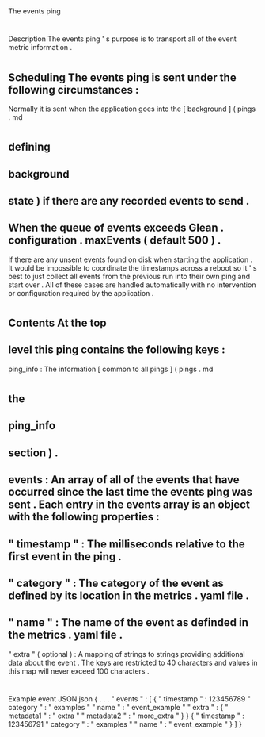 #
The
events
ping
#
#
Description
The
events
ping
'
s
purpose
is
to
transport
all
of
the
event
metric
information
.
#
#
Scheduling
The
events
ping
is
sent
under
the
following
circumstances
:
-
Normally
it
is
sent
when
the
application
goes
into
the
[
background
]
(
pings
.
md
#
defining
-
background
-
state
)
if
there
are
any
recorded
events
to
send
.
-
When
the
queue
of
events
exceeds
Glean
.
configuration
.
maxEvents
(
default
500
)
.
-
If
there
are
any
unsent
events
found
on
disk
when
starting
the
application
.
It
would
be
impossible
to
coordinate
the
timestamps
across
a
reboot
so
it
'
s
best
to
just
collect
all
events
from
the
previous
run
into
their
own
ping
and
start
over
.
All
of
these
cases
are
handled
automatically
with
no
intervention
or
configuration
required
by
the
application
.
#
#
Contents
At
the
top
-
level
this
ping
contains
the
following
keys
:
-
ping_info
:
The
information
[
common
to
all
pings
]
(
pings
.
md
#
the
-
ping_info
-
section
)
.
-
events
:
An
array
of
all
of
the
events
that
have
occurred
since
the
last
time
the
events
ping
was
sent
.
Each
entry
in
the
events
array
is
an
object
with
the
following
properties
:
-
"
timestamp
"
:
The
milliseconds
relative
to
the
first
event
in
the
ping
.
-
"
category
"
:
The
category
of
the
event
as
defined
by
its
location
in
the
metrics
.
yaml
file
.
-
"
name
"
:
The
name
of
the
event
as
definded
in
the
metrics
.
yaml
file
.
-
"
extra
"
(
optional
)
:
A
mapping
of
strings
to
strings
providing
additional
data
about
the
event
.
The
keys
are
restricted
to
40
characters
and
values
in
this
map
will
never
exceed
100
characters
.
#
#
#
Example
event
JSON
json
{
.
.
.
"
events
"
:
[
{
"
timestamp
"
:
123456789
"
category
"
:
"
examples
"
"
name
"
:
"
event_example
"
"
extra
"
:
{
"
metadata1
"
:
"
extra
"
"
metadata2
"
:
"
more_extra
"
}
}
{
"
timestamp
"
:
123456791
"
category
"
:
"
examples
"
"
name
"
:
"
event_example
"
}
]
}
